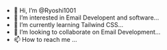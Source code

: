 - 👋 Hi, I’m @Ryoshi1001
- 👀 I’m interested in Email Developent and software...
- 🌱 I’m currently learning Tailwind CSS...
- 💞️ I’m looking to collaborate on Email Development...
- 📫 How to reach me ...

<!---
Ryoshi1001/Ryoshi1001 is a ✨ special ✨ repository because its `README.md` (this file) appears on your GitHub profile.
You can click the Preview link to take a look at your changes.
--->
